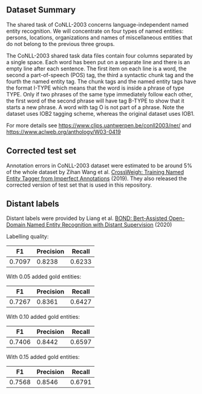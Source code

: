 ## Dataset Summary

The shared task of CoNLL-2003 concerns language-independent named entity recognition. We will concentrate on four types of named entities: persons, locations, organizations and names of miscellaneous entities that do not belong to the previous three groups.

The CoNLL-2003 shared task data files contain four columns separated by a single space. Each word has been put on a separate line and there is an empty line after each sentence. The first item on each line is a word, the second a part-of-speech (POS) tag, the third a syntactic chunk tag and the fourth the named entity tag. The chunk tags and the named entity tags have the format I-TYPE which means that the word is inside a phrase of type TYPE. Only if two phrases of the same type immediately follow each other, the first word of the second phrase will have tag B-TYPE to show that it starts a new phrase. A word with tag O is not part of a phrase. Note the dataset uses IOB2 tagging scheme, whereas the original dataset uses IOB1.

For more details see https://www.clips.uantwerpen.be/conll2003/ner/ and https://www.aclweb.org/anthology/W03-0419

## Corrected test set

Annotation errors in CoNLL-2003 dataset were estimated to be around 5% of the whole dataset by Zihan Wang et al. [CrossWeigh: Training Named Entity Tagger from Imperfect Annotations](https://arxiv.org/abs/1909.01441) (2019). They also released the corrected version of test set that is used in this repository.

## Distant labels

Distant labels were provided by Liang et al. [BOND: Bert-Assisted Open-Domain Named Entity Recognition with Distant Supervision](https://arxiv.org/abs/2006.15509) (2020)

Labelling quality:

| F1     | Precision | Recall | 
|--------|-----------|--------|
| 0.7097 | 0.8238    | 0.6233 |

With 0.05 added gold entities:

| F1     | Precision | Recall | 
|--------|-----------|--------|
| 0.7267 | 0.8361    | 0.6427 |

With 0.10 added gold entities:

| F1     | Precision | Recall | 
|--------|-----------|--------|
| 0.7406 | 0.8442    | 0.6597 |

With 0.15 added gold entities:

| F1     | Precision | Recall | 
|--------|-----------|--------|
| 0.7568 | 0.8546    | 0.6791 |

